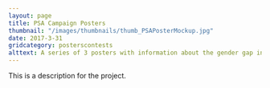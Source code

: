 ```yaml
---
layout: page
title: PSA Campaign Posters
thumbnail: "/images/thumbnails/thumb_PSAPosterMockup.jpg"
date: 2017-3-31
gridcategory: posterscontests
alttext: A series of 3 posters with information about the gender gap in technology.
---
```

This is a description for the project.